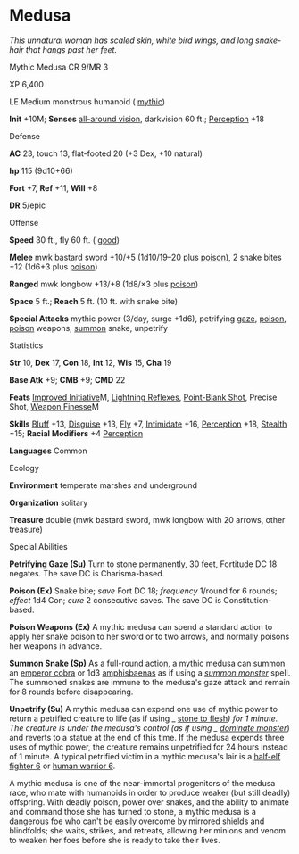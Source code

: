 # Medusa

_This unnatural woman has scaled skin, white bird wings, and long snake-hair that hangs past her feet._

Mythic Medusa CR 9/MR 3

XP 6,400

LE Medium monstrous humanoid ( [mythic](/pathfinderRPG/prd/mythicAdventures/mythicMonsters.html#_mythic-subtype))

**Init** +10M; **Senses** [all-around vision](/pathfinderRPG/prd/monsters/universalMonsterRules.html#_all-around-vision), darkvision 60 ft.; [Perception](/pathfinderRPG/prd/skills/perception.html#_perception) +18

Defense

**AC** 23, touch 13, flat-footed 20 (+3 Dex, +10 natural)

**hp** 115 (9d10+66)

**Fort** +7, **Ref** +11, **Will** +8

**DR** 5/epic

Offense

**Speed** 30 ft., fly 60 ft. ( [good](/pathfinderRPG/prd/monsters/creatureTypes.html#_good-subtype))

**Melee** mwk bastard sword +10/+5 (1d10/19–20 plus [poison](/pathfinderRPG/prd/monsters/universalMonsterRules.html#_poison)), 2 snake bites +12 (1d6+3 plus [poison](/pathfinderRPG/prd/monsters/universalMonsterRules.html#_poison))

**Ranged** mwk longbow +13/+8 (1d8/×3 plus [poison](/pathfinderRPG/prd/monsters/universalMonsterRules.html#_poison))

**Space** 5 ft.; **Reach** 5 ft. (10 ft. with snake bite)

**Special Attacks** mythic power (3/day, surge +1d6), petrifying [gaze](/pathfinderRPG/prd/monsters/universalMonsterRules.html#_gaze), [poison](/pathfinderRPG/prd/monsters/universalMonsterRules.html#_poison), [poison](/pathfinderRPG/prd/monsters/universalMonsterRules.html#_poison) weapons, [summon](/pathfinderRPG/prd/monsters/universalMonsterRules.html#_summon) snake, unpetrify

Statistics

**Str** 10, **Dex** 17, **Con** 18, **Int** 12, **Wis** 15, **Cha** 19

**Base Atk** +9; **CMB** +9; **CMD** 22

**Feats** [Improved Initiative](/pathfinderRPG/prd/mythicAdventures/mythicFeats.html#_improved-initiative-mythic)M, [Lightning Reflexes](/pathfinderRPG/prd/feats.html#_lightning-reflexes), [Point-Blank Shot](/pathfinderRPG/prd/feats.html#_point-blank-shot), Precise Shot, [Weapon Finesse](/pathfinderRPG/prd/mythicAdventures/mythicFeats.html#_weapon-finesse-mythic)M

**Skills** [Bluff](/pathfinderRPG/prd/skills/bluff.html#_bluff) +13, [Disguise](/pathfinderRPG/prd/skills/disguise.html#_disguise) +13, [Fly](/pathfinderRPG/prd/skills/fly.html#_fly) +7, [Intimidate](/pathfinderRPG/prd/skills/intimidate.html#_intimidate) +16, [Perception](/pathfinderRPG/prd/skills/perception.html#_perception) +18, [Stealth](/pathfinderRPG/prd/skills/stealth.html#_stealth) +15; **Racial Modifiers** +4 [Perception](/pathfinderRPG/prd/skills/perception.html#_perception)

**Languages** Common

Ecology

**Environment** temperate marshes and underground

**Organization** solitary

**Treasure** double (mwk bastard sword, mwk longbow with 20 arrows, other treasure)

Special Abilities

**Petrifying Gaze (Su)** Turn to stone permanently, 30 feet, Fortitude DC 18 negates. The save DC is Charisma-based.

**Poison (Ex)** Snake bite; _save_ Fort DC 18; _frequency_ 1/round for 6 rounds; _effect_ 1d4 Con; _cure_ 2 consecutive saves. The save DC is Constitution-based.

**Poison Weapons (Ex)** A mythic medusa can spend a standard action to apply her snake poison to her sword or to two arrows, and normally poisons her weapons in advance.

**Summon Snake (Sp)** As a full-round action, a mythic medusa can summon an [emperor cobra](/pathfinderRPG/prd/additionalMonsters/snake.html#_snake,-emperor-cobra) or 1d3 [amphisbaenas](/pathfinderRPG/prd/additionalMonsters/amphisbaena.html#_amphisbaena) as if using a [_summon monster_](/pathfinderRPG/prd/spells/summonMonster.html) spell. The summoned snakes are immune to the medusa's gaze attack and remain for 8 rounds before disappearing.

**Unpetrify (Su)** A mythic medusa can expend one use of mythic power to return a petrified creature to life (as if using _ [stone to flesh](/pathfinderRPG/prd/spells/stoneToFlesh.html#_stone-to-flesh)_) for 1 minute. The creature is under the medusa's control (as if using _ [dominate monster](/pathfinderRPG/prd/spells/dominateMonster.html#_dominate-monster)_) and reverts to a statue at the end of this time. If the medusa expends three uses of mythic power, the creature remains unpetrified for 24 hours instead of 1 minute. A typical petrified victim in a mythic medusa's lair is a [half-elf fighter 6](/pathfinderRPG/prd/npcCodex/core/fighter.html#_adventuring-blacksmith) or [human warrior 6](/pathfinderRPG/prd/npcCodex/npc/warrior.html#_grizzled-mercenary).

A mythic medusa is one of the near-immortal progenitors of the medusa race, who mate with humanoids in order to produce weaker (but still deadly) offspring. With deadly poison, power over snakes, and the ability to animate and command those she has turned to stone, a mythic medusa is a dangerous foe who can't be easily overcome by mirrored shields and blindfolds; she waits, strikes, and retreats, allowing her minions and venom to weaken her foes before she is ready to take their lives.

